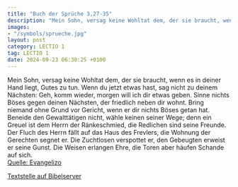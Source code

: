 ```yaml
---
title: "Buch der Sprüche 3,27-35"
description: "Mein Sohn, versag keine Wohltat dem, der sie braucht, wenn es in deiner Hand liegt, Gutes zu tun. Wenn du jetzt etwas hast, sag nicht zu deinem Nächsten: Geh, komm wieder, morgen will ich dir etwas geben. Sinne nichts Böses gegen deinen Nächsten, der friedlich neben dir wohnt. Br...."
images:
- "/symbols/sprueche.jpg"
layout: post
category: LECTIO 1
tag: LECTIO 1
date: 2024-09-23 06:30:25 +0100
---
```

Mein Sohn, versag keine Wohltat dem, der sie braucht, wenn es in deiner Hand liegt, Gutes zu tun.
Wenn du jetzt etwas hast, sag nicht zu deinem Nächsten: Geh, komm wieder, morgen will ich dir etwas geben.
Sinne nichts Böses gegen deinen Nächsten, der friedlich neben dir wohnt.
Bring niemand ohne Grund vor Gericht, wenn er dir nichts Böses getan hat.<!--more-->
Beneide den Gewalttätigen nicht, wähle keinen seiner Wege;
denn ein Greuel ist dem Herrn der Ränkeschmied, die Redlichen sind seine Freunde.
Der Fluch des Herrn fällt auf das Haus des Frevlers, die Wohnung der Gerechten segnet er.
Die Zuchtlosen verspottet er, den Gebeugten erweist er seine Gunst.
Die Weisen erlangen Ehre, die Toren aber häufen Schande auf sich.<br>
[Quelle: Evangelizo](https://evangeliumtagfuertag.org/DE/gospel)

[Textstelle auf Bibelserver](https://www.bibleserver.com/EU/Sprüche3,27-35)
